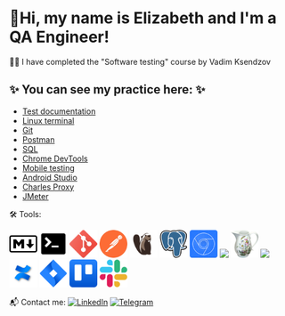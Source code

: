 # 🖖Hi, my name is Elizabeth and I'm a QA Engineer!

👩‍💻 I have completed the "Software testing" course by Vadim Ksendzov

## ✨ You can see my practice here: ✨

+ [Test documentation](https://github.com/Lizzzy15/Tools/blob/main/Test%20Artifacts/Test_documentation.md)
+ [Linux terminal](https://github.com/Lizzzy15/Tools/blob/main/Git%2C%20GitHub%2C%20Git%20Bash/Volkotrubova_HW_1_Terminal(GitBash).txt)
+ [Git](https://github.com/Lizzzy15/QA_Vadim_Ksendzov_course/blob/main/HW_2_Github_part_1/Volkotrubova_HW_2_Github.md)
+ [Postman](https://github.com/Lizzzy15/Tools/tree/main/Postman)
+ [SQL](https://github.com/Lizzzy15/Tools/tree/main/SQL)
+ [Chrome DevTools](https://github.com/Lizzzy15/Tools/tree/main/DevTools)
+ [Mobile testing](https://github.com/Lizzzy15/Tools/blob/main/Test%20Artifacts/Mobile_Testing.md)
+ [Android Studio](https://github.com/Lizzzy15/Tools/tree/main/Android%20Studio)
+ [Charles Proxy](https://github.com/Lizzzy15/Tools/tree/main/Charles)
+ [JMeter](https://github.com/Lizzzy15/Tools/tree/main/JMetr)

🛠 Tools:

<img src="https://github.com/Lizzzy15/Lizzzy15/blob/main/Assets/md_icon.png?raw=true" width="50px"> <img src="https://github.com/Lizzzy15/Lizzzy15/blob/main/Assets/terminal_icon.png?raw=true" width="50px"> <img src="https://github.com/Lizzzy15/Lizzzy15/blob/main/Assets/git_icon.png?raw=true" width="50px"> <img src="https://github.com/Lizzzy15/Lizzzy15/blob/main/Assets/postman_icon%2022.35.53.png?raw=true" width="50px"> <img src="https://github.com/Lizzzy15/Lizzzy15/blob/main/Assets/Dbeaver_logo.png?raw=true" width="50px"> <img src="https://github.com/Lizzzy15/Lizzzy15/blob/main/Assets/postgresql_icon.png?raw=true" width="50px"> <img src="https://github.com/Lizzzy15/Lizzzy15/blob/main/Assets/DevTools_icon.png?raw=true" width="50px"> <img src="https://github.com/Lizzzy15/Lizzzy15/blob/main/Assets/Android_SDK_icon.png(1).raw=true" width="50px"> <img src="https://github.com/Lizzzy15/Lizzzy15/blob/main/Assets/Charles_icon.png?raw=true" width="50px"> <img src="https://jmeter.apache.org/images/jmeter_square.svg" width="50px"> <img src="https://github.com/Lizzzy15/Lizzzy15/blob/main/Assets/atlassian-confluence.png?raw=true" width="50px"> <img src="https://github.com/Lizzzy15/Lizzzy15/blob/main/Assets/atlassian_jira_logo_icon_170511.png?raw=true" width="50px"> <img src="https://github.com/Lizzzy15/Lizzzy15/blob/main/Assets/trello.png?raw=true" width="50px"> <img src="https://github.com/Lizzzy15/Lizzzy15/blob/main/Assets/Slack_icon.png?raw=true" width="50px">

📬 Сontact me:
[![LinkedIn](https://img.shields.io/badge/-LinkedIn-ffffff??style=flat&logo=LinkedIn&logoColor=2964be)](https://www.linkedin.com/in/elizabeth-volkotrubova/)
[![Telegram](https://img.shields.io/badge/-Telegram-ffffff?style=flat&logo=Telegram)](https://t.me/kotik_blues)



